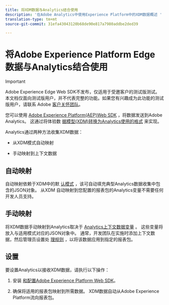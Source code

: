 ```yaml
---
title: 将XDM数据与Analytics结合使用
description: '在Adobe Analytics中使用Experience Platform中的XDM数据概述 '
translation-type: tm+mt
source-git-commit: 31efa43043120b68de90e817a7980addbe2ded39

---
```





# 将Adobe Experience Platform Edge数据与Analytics结合使用

>[!IMPORTANT]
>
>Adobe Experience Edge Web SDK不发布，仅适用于受邀客户的测试版测试。 本文档仅面向测试版用户，并不代表完整的功能。如果您有兴趣成为此功能的测试版用户，请联系 Adobe
[客户关怀团队](https://helpx.adobe.com/cn/contact/enterprise-support.ec.html)。


您可以使用 [Adobe Experience Platform(AEP)Web SDK](https://docs.adobe.com/content/help/zh-Hans/launch/using/extensions-ref/adobe-extension/aep-extension/overview.html) ，将数据发送到Adobe Analytics。 这通过将体验数 [据模型(XDM)转换为Analytics使用的格式](https://docs.adobe.com/content/help/en/experience-platform/xdm/home.html) 来实现。

Analytics通过两种方法收集XDM数据：

* 从XDM模式自动映射

* 手动映射到上下文数据

## 自动映射

自动映射依赖于XDM中的默 [认模式](https://docs.adobe.com/content/help/en/experience-platform/xdm/schema/composition.html) ，该可自动填充典型Analytics数据收集中包含的JSON对象。 从XDM [](https://git.corp.adobe.com/analytics-data-collection/anedge/blob/master/XDM_Translator.md) 自动映射到您配置的报表包的Analytics变量不需要任何开发人员支持。

## 手动映射

将XDM数据手动映射到Analytics取决于 [Analytics上下文数据变量](https://docs.adobe.com/content/help/en/analytics/implementation/vars/page-vars/contextdata.html) 。 这些变量将放入与适用模式对应的JSON对象中。 通常，开发团队在实施时添加上下文数据，然后管理员设置处 [理规则](https://docs.adobe.com/content/help/en/analytics/admin/admin-tools/processing-rules/processing-rules-configuration/t-processing-rules.html) ，以将该数据应用到指定的报表包。


## 设置

要设置Analytics以接收XDM数据，请执行以下操作：

1. 安装 [和配](https://docs.adobe.com/content/help/en/experience-platform/edge/fundamentals/configuring-the-sdk.html)[置Adobe Experience Platform Web SDK](https://docs.adobe.com/content/help/en/experience-platform/edge/fundamentals/installing-the-sdk.html)。

2. 确保将适用的报表包映射到所需数据。 XDM数据自动从Adobe Experience Platform流向报表包。

